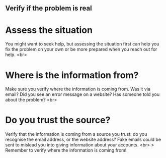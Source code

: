 
## Verify if the problem is real

# Assess the situation
You might want to seek help, but assessing the situation first can help you fix the problem on your own or be more prepared when you reach out for help.
&lt;br&gt;
# Where is the information from?
Make sure you verify where the information is coming from. Was it via email? Did you see an error message on a website? Has someone told you about the problem?
&lt;br&gt;
# Do you trust the source?
Verify that the information is coming from a source you trust: do you recognise the email address, or the website address? Fake emails could be sent to mislead you into giving information about your accounts.
&lt;br&gt;
&gt; Remember to verify where the information is coming from!

